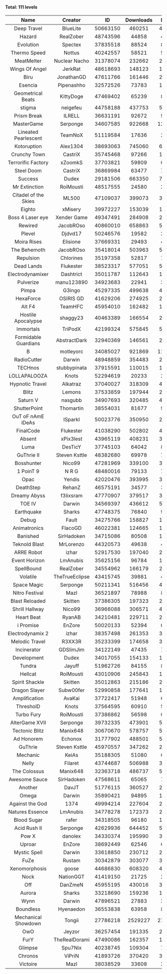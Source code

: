 #### Total: 111 levels

| Name | Creator | ID | Downloads | Likes |
|:---:|:---:|:---:|:---:|:---:|
| Deep Travel | BlueLite | 50663150 | 460251 | 41109
| Hazard | RealZober | 48743596 | 44858 | 4931
| Evolution | Spectex | 37835518 | 88524 | 8912
| Thermo Speed | Nottus | 40242557 | 58521 | 5446
| MeatMelter | Nuclear Nacho | 31378074 | 232662 | 24727
| Wings Of Angel | JerkRat | 48618693 | 148123 | 15883
| Biru | JonathanGD | 47611766 | 161446 | 24677
| Esencia | Pipenashho | 32572526 | 73783 | 10788
| Geometrical Beats | KittyDoge | 47469402 | 65239 | 8756
| stigma | neigefeu | 44758188 | 437753 | 50669
| Prism Break | ILRELL | 36631191 | 92672 | 9800
| MasterGame | Serponge | 34607585 | 922668 | 121864
| Lineated Pearlescent | TeamNoX | 51119584 | 17636 | 2278
| Kotoruption | Alex1304 | 38693063 | 745060 | 66530
| Crunchy Town | CastriX | 35745468 | 97266 | 13549
| Terrorific Factory | xZoomkS | 37703821 | 59809 | 6166
| Steel Doom | CastriX | 36869984 | 63477 | 7784
| Success | Dudex | 29181506 | 663350 | 76125
| Mr Extinction | RoiMousti | 48517555 | 24580 | 2860
| Citadel of the Skies | ML500 | 47109037 | 399073 | 31660
| Eighto | xMisery | 39972227 | 153039 | 13504
| Boss 4 Laser eye | Xender Game | 49347491 | 284908 | 25291
| Rewired | JacobROso | 40860010 | 658863 | 50483
| Plevel | Djdvd17 | 50246576 | 19582 | 2433
| Moira Rises | Elisione | 37669331 | 29493 | 4485
| The Behemoth | JacobROso | 35418014 | 503963 | 59327
| Repulsion | Chlorines | 35197358 | 52817 | 7049
| Dead Lands | Flukester | 38523317 | 577051 | 59011
| Electrodynamixer | Dashtrict | 35011787 | 112643 | 16251
| Pulverize | manu123890 | 34923683 | 22941 | 3655
| Pimpa | G3ingo | 45297335 | 499638 | 41571
| HexaForce | OSIRIS GD | 41629206 | 274925 | 21666
| Alt F4 | TeamHFC | 45954010 | 162482 | 13558
| Hostile Apocalypse | shaggy23 | 40463389 | 166554 | 25152
| Immortals | TriPodX | 42199324 | 575845 | 50798
| Formidable Guardians | AbstractDark | 32940369 | 146561 | 21285
| B | motleyorc | 34085027 | 921869 | 116059
| RadioCutter | Darwin | 48948859 | 354483 | 25156
| TECHnos | stubbypinata | 37915591 | 110015 | 12740
| LOLLAPALOOZA | Knots | 52294619 | 20233 | 2232
| Hypnotic Travel | Alkatraz | 37040027 | 318309 | 45190
| Blitz | Lemons | 37533859 | 197944 | 24155
| Saturn V | nasgubb | 34907693 | 320485 | 40167
| ShutterPoint | Thomartin | 38554031 | 81677 | 9389
| OuT oF nAmE iDeAs | ISparkI | 50023776 | 350950 | 27410
| FinalCode | Flukester | 41038290 | 502802 | 49791
| Absent | xPix3lest | 43965119 | 408231 | 31526
| Luma | DesTicY | 37745103 | 64042 | 8128
| GuThrie II | Steven Ksttle | 48382680 | 69978 | 7225
| Bosshunter | Nico99 | 47281969 | 339100 | 31007
| 1 PoinT 9 | N R G | 48480016 | 79133 | 7862
| Opac | Yendis | 42020476 | 393995 | 38854
| DeathStep | RehanZ | 46575191 | 34577 | 3927
| Dreamy Abyss | f3lixsram | 47770907 | 379517 | 30047
| TOE IV | Darwin | 34569397 | 436612 | 52467
| Earthquake  | Sharks | 47748375 | 76840 | 9390
| Debug | Fault | 34275766 | 158827 | 19748
| Animatronics | FlacoGD | 46022381 | 124665 | 12933
| Banished | SirHadoken | 34715086 | 80508 | 10281
| Teknold Blast | MrLorenzo | 44320573 | 49638 | 4986
| ARRE Robot | izhar | 52917530 | 197040 | 20108
| Event Horizon | LmAnubis | 35625156 | 96784 | 11920
| SpellBound | RealZober | 34554962 | 166179 | 22497
| Volatile | TheTrueEclipse | 43415745 | 39881 | 4070
| Space Magic | Serponge | 50211341 | 516456 | 43496
| Nitro Festival | Mazl | 36521897 | 78988 | 8420
| Blast Reloaded | Skitten | 37386305 | 197323 | 21663
| Shrill Hallway | Nico99 | 36966088 | 306571 | 41444
| Heart Beat | RyanAB | 34210481 | 229711 | 28600
| i Promise | EnZore | 50020133 | 52394 | 6158
| Electrodynamix 2 | izhar | 38357498 | 261353 | 31961
| Melodic Travel | R3XX3R | 35233399 | 174658 | 30073
| Incinerator | GDSlimJim | 34122149 | 47435 | 7194
| Development | Dudex | 34017055 | 154133 | 17706
| Tundra | Jayuff | 51962726 | 84155 | 8438
| Hellcat | RoiMousti | 43010906 | 245843 | 17801
| Spirit Shackle | Skitten | 35012863 | 215186 | 28873
| Dragon Slayer | Subw00fer | 52990858 | 177641 | 14450
| Amplification | AvaKai | 37722417 | 51948 | 6349
| ThresholD | Knots | 37564595 | 60910 | 5327
| Turbo Fury | RoiMousti | 37386862 | 56598 | 6616
| AlterGame XVII | Serponge | 39732335 | 473901 | 50650
| Tectonic Blitz | Manix648 | 30670670 | 578757 | 59265
| Ad Honorem | Echonox | 31777902 | 488501 | 50174
| GuThrie | Steven Ksttle | 45970557 | 347262 | 26371
| Mechanic | KeiAs | 35188305 | 51080 | 6397
| Nelly | Filaret | 43744687 | 506988 | 35567
| The Colossus | Manix648 | 32363718 | 486737 | 52042
| Awesome Sauce | SirHadoken | 47568611 | 65065 | 7565
| Another | DavJT | 51776115 | 360527 | 27166
| Omega | Darwin | 35890421 | 94895 | 11901
| Against the God | 1374 | 49994214 | 227604 | 22732
| Natures Essence | LmAnubis | 34778278 | 172373 | 22598
| Blood Sugar | rafer | 34318505 | 96180 | 12499
| Acid Rush II | Serponge | 42629936 | 644452 | 54239
| Pow X | danolex | 34330374 | 195990 | 30136
| Uproar | EnZore | 38692449 | 62546 | 6059
| Mystic Spell | Darwin | 33618850 | 230712 | 26184
| FuZe | Rustam | 30342879 | 303077 | 30683
| Xenomorphosis | goose | 44686830 | 608320 | 44755
| Nock | NationGGT | 41419150 | 21725 | 2692
| Off | DanZmeN | 45955195 | 430016 | 37073
| Aurora | Sharks | 33218690 | 159236 | 16810
| Wynn | Darwin | 47896521 | 27883 | 3523
| Boundless | Hyenaedon | 36553838 | 63958 | 8084
| Mechanical Showdown | Tongii | 27786218 | 2529227 | 272028
| OwO | Jeyzor | 36257454 | 191335 | 20641
| FurY | TheRealDorami | 47490086 | 162357 | 17604
| Glimpse | Spu7Nix | 40238745 | 109304 | 7576
| Chronos | ViPriN | 41893726 | 370420 | 33607
| Victoire | Mazl | 38038529 | 33608 | 3653

